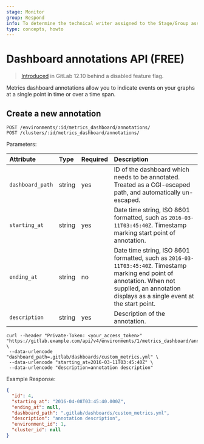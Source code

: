 ```yaml
---
stage: Monitor
group: Respond
info: To determine the technical writer assigned to the Stage/Group associated with this page, see https://about.gitlab.com/handbook/product/ux/technical-writing/#assignments
type: concepts, howto
---
```


# Dashboard annotations API **(FREE)**

> [Introduced](https://gitlab.com/gitlab-org/gitlab/-/merge_requests/29089) in GitLab 12.10 behind a disabled feature flag.

Metrics dashboard annotations allow you to indicate events on your graphs at a single point in time or over a time span.

## Create a new annotation

```plaintext
POST /environments/:id/metrics_dashboard/annotations/
POST /clusters/:id/metrics_dashboard/annotations/
```

Parameters:

| Attribute      | Type           | Required | Description                                                                  |
|:---------------|:---------------|:---------|:-----------------------------------------------------------------------------|
| `dashboard_path` | string        | yes      | ID of the dashboard which needs to be annotated. Treated as a CGI-escaped path, and automatically un-escaped.  |
| `starting_at` | string        | yes      | Date time string, ISO 8601 formatted, such as `2016-03-11T03:45:40Z`. Timestamp marking start point of annotation.   |
| `ending_at` | string        | no      | Date time string, ISO 8601 formatted, such as `2016-03-11T03:45:40Z`. Timestamp marking end point of annotation. When not supplied, an annotation displays as a single event at the start point.  |
| `description` | string        | yes      | Description of the annotation.  |

```shell
curl --header "Private-Token: <your_access_token>" "https://gitlab.example.com/api/v4/environments/1/metrics_dashboard/annotations" \
 --data-urlencode "dashboard_path=.gitlab/dashboards/custom_metrics.yml" \
 --data-urlencode "starting_at=2016-03-11T03:45:40Z" \
 --data-urlencode "description=annotation description"
```

Example Response:

```json
{
  "id": 4,
  "starting_at": "2016-04-08T03:45:40.000Z",
  "ending_at": null,
  "dashboard_path": ".gitlab/dashboards/custom_metrics.yml",
  "description": "annotation description",
  "environment_id": 1,
  "cluster_id": null
}
```
